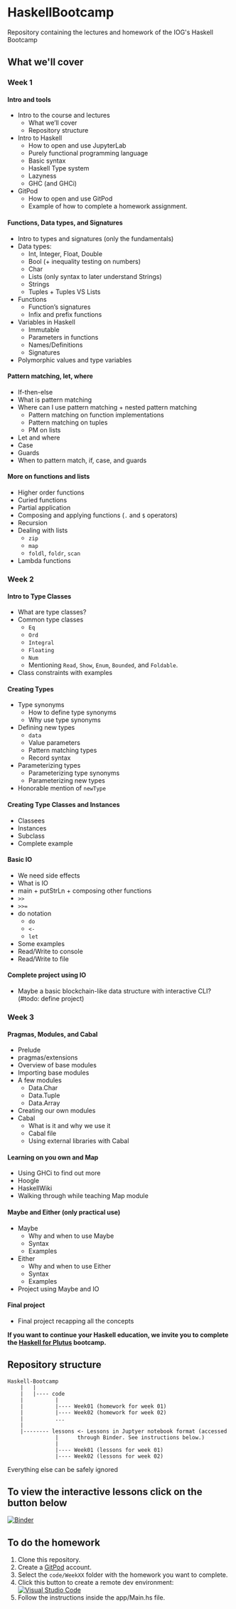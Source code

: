 # HaskellBootcamp

Repository containing the lectures and homework of the IOG's Haskell Bootcamp

## What we'll cover

### Week 1

#### Intro and tools
- Intro to the course and lectures
    - What we’ll cover
    - Repository structure
- Intro to Haskell
    - How to open and use JupyterLab
    - Purely functional programming language
    - Basic syntax
    - Haskell Type system
    - Lazyness
    - GHC (and GHCi)
- GitPod
    - How to open and use GitPod
    - Example of how to complete a homework assignment.

#### Functions, Data types, and Signatures
- Intro to types and signatures (only the fundamentals)
- Data types:
    - Int, Integer, Float, Double
    - Bool (+ inequality testing on numbers)
    - Char
    - Lists (only syntax to later understand Strings)
    - Strings
    - Tuples + Tuples VS Lists
- Functions 
    - Function’s signatures
    - Infix and prefix functions
- Variables in Haskell 
    - Immutable
    - Parameters in functions
    - Names/Definitions
    - Signatures
- Polymorphic values and type variables

#### Pattern matching, let, where
- If-then-else
- What is pattern matching
- Where can I use pattern matching + nested pattern matching
    - Pattern matching on function implementations
    - Pattern matching on tuples
    - PM on lists
- Let and where
- Case
- Guards
- When to pattern match, if, case, and guards

#### More on functions and lists
- Higher order functions
- Curied functions
- Partial application
- Composing and applying functions (`.` and `$` operators)
- Recursion
- Dealing with lists
    - `zip`
    - `map`
    - `foldl`, `foldr`, `scan`
- Lambda functions

### Week 2

#### Intro to Type Classes
- What are type classes?
- Common type classes 
    - `Eq`
    - `Ord`
    - `Integral`
    - `Floating`
    - `Num`
    - Mentioning `Read`, `Show`, `Enum`, `Bounded`, and `Foldable`.
- Class constraints with examples

#### Creating Types
- Type synonyms
    - How to define type synonyms
    - Why use type synonyms
- Defining new types
    - `data`
    - Value parameters
    - Pattern matching types
    - Record syntax
- Parameterizing types
    - Parameterizing type synonyms
    - Parameterizing new types
- Honorable mention of `newType`

#### Creating Type Classes and Instances
- Classees
- Instances
- Subclass
- Complete example

#### Basic IO
- We need side effects
- What is IO
- main + putStrLn + composing other functions
- `>>`
- `>>=`
- do notation
    - `do`
    - `<-`
    - `let`
- Some examples
- Read/Write to console
- Read/Write to file

#### Complete project using IO
- Maybe a basic blockchain-like data structure with interactive CLI? (#todo: define project)

### Week 3

#### Pragmas, Modules, and Cabal
- Prelude
- pragmas/extensions
- Overview of base modules
- Importing base modules
- A few modules
    - Data.Char
    - Data.Tuple
    - Data.Array
- Creating our own modules
- Cabal
    - What is it and why we use it
    - Cabal file
    - Using external libraries with Cabal

#### Learning on you own and Map
- Using GHCi to find out more
- Hoogle
- HaskellWiki
- Walking through while teaching Map module

#### Maybe and Either (only practical use)
- Maybe
    - Why and when to use Maybe
    - Syntax
    - Examples
- Either
    - Why and when to use Either
    - Syntax
    - Examples
- Project using Maybe and IO

#### Final project
- Final project recapping all the concepts

**If you want to continue your Haskell education, we invite you to complete the [Haskell for Plutus](#todo) bootcamp.**

## Repository structure

    Haskell-Bootcamp
        |   |
        |   |---- code
        |          |
        |          |---- Week01 (homework for week 01)
        |          |---- Week02 (homework for week 02)
        |          ...
        |
        |-------- lessons <- Lessons in Juptyer notebook format (accessed
                   |      through Binder. See instructions below.)
                   |
                   |---- Week01 (lessons for week 01)
                   |---- Week02 (lessons for week 02)

Everything else can be safely ignored

## To view the interactive lessons click on the button below

[![Binder](https://mybinder.org/badge_logo.svg)](https://mybinder.org/v2/gh/input-output-hk/haskell-for-marlowe-bootcamp/HEAD?labpath=%2Flessons%2F%2FWeek01%2F1.1-Introduction-to-haskell.ipynb)

## To do the homework

1. Clone this repository.
2. Create a [GitPod](https://www.gitpod.io/) account.
3. Select the `code/WeekXX` folder with the homework you want to complete.
4. Click this button to create a remote dev environment: [![Visual Studio Code](https://img.shields.io/badge/Visual%20Studio%20Code-0078d7.svg?style=flat&logo=visual-studio-code&logoColor=white)](https://gitpod.io/#https://github.com/rober-m/haskell-bootcamp)
5. Follow the instructions inside the app/Main.hs file.
